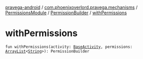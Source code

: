 [pravega-android](../../../index.md) / [com.phoenixoverlord.pravega.mechanisms](../../index.md) / [PermissionsModule](../index.md) / [PermissionBuilder](index.md) / [withPermissions](./with-permissions.md)

# withPermissions

`fun withPermissions(activity: `[`BaseActivity`](../../../com.phoenixoverlord.pravega.base/-base-activity/index.md)`, permissions: `[`ArrayList`](https://kotlinlang.org/api/latest/jvm/stdlib/kotlin.collections/-array-list/index.html)`<`[`String`](https://kotlinlang.org/api/latest/jvm/stdlib/kotlin/-string/index.html)`>): PermissionBuilder`